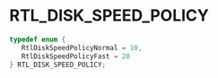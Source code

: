 # RTL_DISK_SPEED_POLICY

```C
typedef enum {
   RtlDiskSpeedPolicyNormal = 10,
   RtlDiskSpeedPolicyFast = 20
} RTL_DISK_SPEED_POLICY;
```
